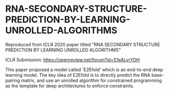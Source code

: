 # RNA-SECONDARY-STRUCTURE-PREDICTION-BY-LEARNING-UNROLLED-ALGORITHMS

Reproduced from ICLR 2020 paper titled "RNA SECONDARY STRUCTURE PREDICTION BY LEARNING UNROLLED ALGORITHMS"

ICLR Submission: https://openreview.net/forum?id=S1eALyrYDH

This paper proposed a model called 'E2Efold' which is an end-to-end deep learning model. The key idea of E2Efold is to directly predict the RNA base-pairing matrix, and use an unrolled algorithm for constrained programming as the template for deep architectures to enforce constraints.
